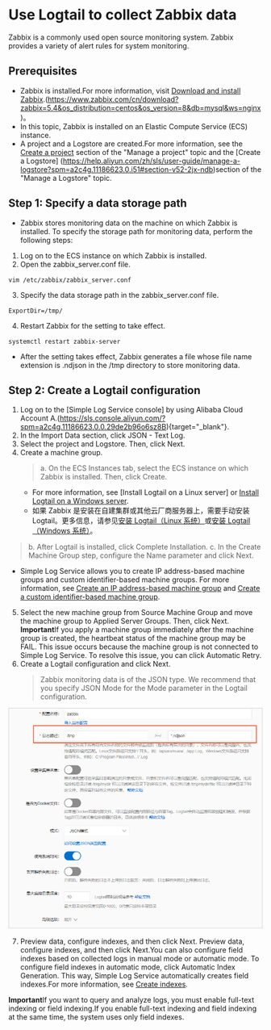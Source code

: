 # Use Logtail to collect Zabbix data

Zabbix is a commonly used open source monitoring system. Zabbix provides a variety of alert rules for system monitoring.

## Prerequisites

- Zabbix is installed.For more information, visit [Download and install Zabbix](https://www.zabbix.com/cn/download?zabbix=5.4&os_distribution=centos&os_version=8&db=mysql&ws=nginx).(https://www.zabbix.com/cn/download?zabbix=5.4&os_distribution=centos&os_version=8&db=mysql&ws=nginx)。
- In this topic, Zabbix is installed on an Elastic Compute Service (ECS) instance.
- A project and a Logstore are created.For more information, see the [Create a project](https://help.aliyun.com/zh/sls/user-guide/manage-a-project?spm=a2c4g.11186623.0.i50#section-ahq-ggx-ndb) section of the "Manage a project" topic and the [Create a Logstore] (https://help.aliyun.com/zh/sls/user-guide/manage-a-logstore?spm=a2c4g.11186623.0.i51#section-v52-2jx-ndb)section of the "Manage a Logstore" topic.

## Step 1: Specify a data storage path

- Zabbix stores monitoring data on the machine on which Zabbix is installed. To specify the storage path for monitoring data, perform the following steps:

1. Log on to the ECS instance on which Zabbix is installed.
2. Open the zabbix_server.conf file.

```
vim /etc/zabbix/zabbix_server.conf

```

3. Specify the data storage path in the zabbix_server.conf file.

```
ExportDir=/tmp/
```

4. Restart Zabbix for the setting to take effect.

```
systemctl restart zabbix-server
```

- After the setting takes effect, Zabbix generates a file whose file name extension is .ndjson in the /tmp directory to store monitoring data.

## Step 2: Create a Logtail configuration

1. Log on to the [Simple Log Service console] by using Alibaba Cloud Account A.(https://sls.console.aliyun.com/?spm=a2c4g.11186623.0.0.29de2b96o6sz8B){target="\_blank"}.
2. In the Import Data section, click JSON - Text Log.
3. Select the project and Logstore. Then, click Next.
4. Create a machine group.
   > a. On the ECS Instances tab, select the ECS instance on which Zabbix is installed. Then, click Create.
   - For more information, see [Install Logtail on a Linux server] or [Install Logtail on a Windows server](https://help.aliyun.com/zh/sls/user-guide/install-logtail-on-ecs-instances?spm=a2c4g.11186623.0.i52#task-2561331).
   - 如果 Zabbix 是安装在自建集群或其他云厂商服务器上，需要手动安装 Logtail。更多信息，请参见[安装 Logtail（Linux 系统）](https://help.aliyun.com/zh/sls/user-guide/install-logtail-on-a-linux-server?spm=a2c4g.11186623.0.i62#concept-u5y-3lv-vdb)或[安装 Logtail（Windows 系统）](https://help.aliyun.com/zh/sls/user-guide/install-logtail-on-a-windows-server?spm=a2c4g.11186623.0.i64#concept-j22-xnv-vdb)。

> b. After Logtail is installed, click Complete Installation.
> c. In the Create Machine Group step, configure the Name parameter and click Next.

- Simple Log Service allows you to create IP address-based machine groups and custom identifier-based machine groups. For more information, see [Create an IP address-based machine group](https://help.aliyun.com/zh/sls/user-guide/create-an-ip-address-based-machine-group?spm=a2c4g.11186623.0.i65#task-wc3-xn1-ry) and [Create a custom identifier-based machine group](https://help.aliyun.com/zh/sls/user-guide/create-a-custom-identifier-based-machine-group?spm=a2c4g.11186623.0.i67#concept-gyy-k3q-zdb).

5. Select the new machine group from Source Machine Group and move the machine group to Applied Server Groups. Then, click Next.
   **Important**If you apply a machine group immediately after the machine group is created, the heartbeat status of the machine group may be FAIL. This issue occurs because the machine group is not connected to Simple Log Service. To resolve this issue, you can click Automatic Retry.
6. Create a Logtail configuration and click Next.
   > Zabbix monitoring data is of the JSON type. We recommend that you specify JSON Mode for the Mode parameter in the Logtail configuration.

![image.png](./img/3.1.png)

7. Preview data, configure indexes, and then click Next.
   Preview data, configure indexes, and then click Next.You can also configure field indexes based on collected logs in manual mode or automatic mode. To configure field indexes in automatic mode, click Automatic Index Generation. This way, Simple Log Service automatically creates field indexes.For more information, see [Create indexes](https://help.aliyun.com/zh/sls/user-guide/create-indexes?spm=a2c4g.11186623.0.i70#task-jqz-v55-cfb).

**Important**If you want to query and analyze logs, you must enable full-text indexing or field indexing.If you enable full-text indexing and field indexing at the same time, the system uses only field indexes.
